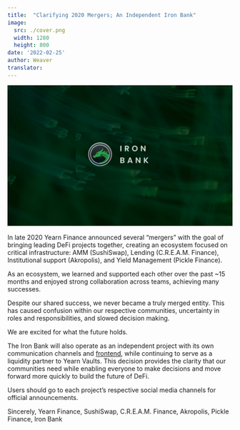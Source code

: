 ```yaml
---
title:  "Clarifying 2020 Mergers; An Independent Iron Bank"
image:
  src: ./cover.png
  width: 1280
  height: 800
date: '2022-02-25'
author: Weaver
translator:
---
```


![](cover.png?w=800&h=450)

In late 2020 Yearn Finance announced several “mergers” with the goal of bringing leading DeFi projects together, creating an ecosystem focused on critical infrastructure: AMM (SushiSwap), Lending (C.R.E.A.M. Finance), Institutional support (Akropolis), and Yield Management (Pickle Finance).

As an ecosystem, we learned and supported each other over the past ~15 months and enjoyed strong collaboration across teams, achieving many successes.

Despite our shared success, we never became a truly merged entity. This has caused confusion within our respective communities, uncertainty in roles and responsibilities, and slowed decision making.

We are excited for what the future holds.

The Iron Bank will also operate as an independent project with its own communication channels and [frontend](https://app.ib.xyz/), while continuing to serve as a liquidity partner to Yearn Vaults. This decision provides the clarity that our communities need while enabling everyone to make decisions and move forward more quickly to build the future of DeFi.

Users should go to each project’s respective social media channels for official announcements.

Sincerely,
Yearn Finance, SushiSwap, C.R.E.A.M. Finance, Akropolis, Pickle Finance, Iron Bank
